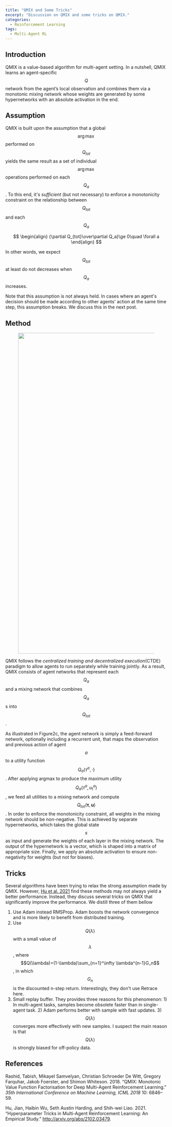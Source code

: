 ```yaml
---
title: "QMIX and Some Tricks"
excerpt: "Discussion on QMIX and some tricks on QMIX."
categories:
  - Reinforcement Learning
tags:
  - Multi-Agent RL
---
```


## Introduction

QMIX is a value-based algorithm for multi-agent setting. In a nutshell, QMIX learns an agent-specific $$Q$$ network from the agent’s local observation and combines them via a monotonic mixing network whose weights are generated by some hypernetworks with an absolute activation in the end.

## Assumption

QMIX is built upon the assumption that a global $$\arg\max$$ performed on $$Q_{tot}$$ yields the same result as a set of individual $$\arg\max$$ operations performed on each $$Q_a$$. To this end, it's *sufficient* (but not necessary) to enforce a monotonicity constraint on the relationship between $$Q_{tot}$$ and each $$Q_a$$

$$
\begin{align}
{\partial Q_{tot}\over\partial Q_a}\ge 0\quad \forall a
\end{align}
$$

In other words, we expect $$Q_{tot}$$ at least do not decreases when $$Q_a$$ increases.

Note that this assumption is not always held. In cases where an agent's decision should be made according to other agents' action at the same time step, this assumption breaks. We discuss this in the next post.

## Method

<figure>
  <img src="{{ '/images/marl/qmix-Figure2.png' | absolute_url }}" alt="" width="1000">
  <figcaption></figcaption>
  <style>
    figure figcaption {
    text-align: center;
    }
  </style>
</figure>

QMIX follows the *centralized training and decentralized execution*(CTDE) paradigm to allow agents to run separately while training jointly. As a result, QMIX consists of agent networks that represent each $$Q_a$$ and a mixing network that combines $$Q_a$$s into $$Q_{tot}$$. 

As illustrated in Figure2c, the agent network is simply a feed-forward network, optionally including a recurrent unit, that maps the observation and previous action of agent $$a$$ to a utility function $$Q_a(\tau^a,\cdot)$$. After applying argmax to produce the maximum utility $$Q_a(\tau^a, u_t^a)$$, we feed all utilities to a mixing network and compute $$Q_{tot}(\pmb \tau,\pmb u)$$. In order to enforce the monotonicity constraint, all weights in the mixing network should be non-negative. This is achieved by separate hypernetworks, which takes the global state $$s$$ as input and generate the weights of each layer in the mixing network. The output of the hypernetwork is a vector, which is shaped into a matrix of appropriate size. Finally, we apply an absolute activation to ensure non-negativity for weights (but not for biases).

## Tricks

Several algorithms have been trying to relax the strong assumption made by QMIX. However, [Hu et al. 2021](#ref2) find these methods may not always yield a better performance. Instead, they discuss several tricks on QMIX that significantly improve the performance. We distill three of them bellow

1. Use Adam instead RMSProp. Adam boosts the network convergence and is more likely to benefit from distributed training.
2. Use $$Q(\lambda)$$ with a small value of $$\lambda$$, where $$Q(\lambda)=(1-\lambda)\sum_{n=1}^\infty \lambda^{n-1}G_n$$, in which $$G_n$$ is the discounted n-step return. Interestingly, they don't use Retrace here.
3. Small replay buffer. They provides three reasons for this phenomenon: 1) In multi-agent tasks, samples become obsolete faster than in single-agent task. 2) Adam performs better with sample with fast updates. 3) $$Q(\lambda)$$ converges more effectively with new samples. I suspect the main reason is that $$Q(\lambda)$$ is strongly biased for off-policy data. 

## References

<a name="ref1"></a>Rashid, Tabish, Mikayel Samvelyan, Christian Schroeder De Witt, Gregory Farquhar, Jakob Foerster, and Shimon Whiteson. 2018. “QMIX: Monotonic Value Function Factorisation for Deep Multi-Agent Reinforcement Learning.” *35th International Conference on Machine Learning, ICML 2018* 10: 6846–59.

<a name="ref2"></a>Hu, Jian, Haibin Wu, Seth Austin Harding, and Shih-wei Liao. 2021. “Hyperparameter Tricks in Multi-Agent Reinforcement Learning: An Empirical Study.” http://arxiv.org/abs/2102.03479.